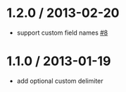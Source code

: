 1.2.0 / 2013-02-20
==================

 * support custom field names [#8](https://github.com/zeMirco/json2csv/pull/8)

1.1.0 / 2013-01-19
==================

 * add optional custom delimiter